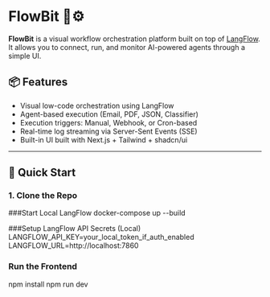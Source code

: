 # FlowBit 🧠⚙️

**FlowBit** is a visual workflow orchestration platform built on top of [LangFlow](https://github.com/logspace-ai/langflow). It allows you to connect, run, and monitor AI-powered agents through a simple UI.

## 📦 Features

- Visual low-code orchestration using LangFlow
- Agent-based execution (Email, PDF, JSON, Classifier)
- Execution triggers: Manual, Webhook, or Cron-based
- Real-time log streaming via Server-Sent Events (SSE)
- Built-in UI built with Next.js + Tailwind + shadcn/ui

---

## 🚀 Quick Start

### 1. Clone the Repo

###Start Local LangFlow
docker-compose up --build


###Setup LangFlow API Secrets (Local)
LANGFLOW_API_KEY=your_local_token_if_auth_enabled
LANGFLOW_URL=http://localhost:7860

### Run the Frontend
npm install
npm run dev


